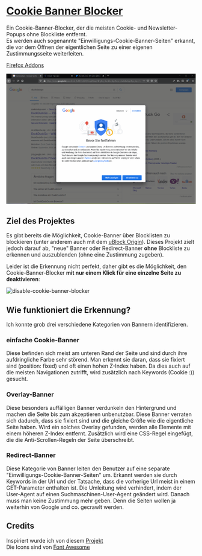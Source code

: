 # [Cookie Banner Blocker](https://addons.mozilla.org/de/firefox/addon/cookie-banner-blocker/)

Ein Cookie-Banner-Blocker, der die meisten Cookie- und Newsletter-Popups ohne Blockliste entfernt.   
Es werden auch sogenannte "Einwilligungs-Cookie-Banner-Seiten" erkannt, die vor dem Öffnen der eigentlichen Seite zu einer eigenen Zustimmungsseite weiterleiten.  

[Firefox Addons](https://addons.mozilla.org/de/firefox/addon/cookie-banner-blocker/)


![Video](example.gif)


## Ziel des Projektes
Es gibt bereits die Möglichkeit, Cookie-Banner über Blocklisten zu blockieren (unter anderem auch mit dem [uBlock Origin](https://github.com/gorhill/uBlock/)). Dieses Projekt zielt jedoch darauf ab, "neue" Banner oder Redirect-Banner **ohne** Blockliste zu erkennen und auszublenden (ohne eine Zustimmung zugeben).

Leider ist die Erkennung nicht perfekt, daher gibt es die Möglichkeit, den Cookie-Banner-Blocker **mit nur einem Klick für eine einzelne Seite zu deaktivieren**:  

![disable-cookie-banner-blocker](https://user-images.githubusercontent.com/48922451/120222849-e7590b00-c240-11eb-914f-33d383aa85de.png)


## Wie funktioniert die Erkennung?
Ich konnte grob drei verschiedene Kategorien von Bannern identifizieren.

### einfache Cookie-Banner
Diese befinden sich meist am unteren Rand der Seite und sind durch ihre aufdringliche Farbe sehr störend. Man erkennt sie daran, dass sie fixiert sind (position: fixed) und oft einen hohen Z-Index haben. Da dies auch auf die meisten Navigationen zutrifft, wird zusätzlich nach Keywords (Cookie :)) gesucht.

### Overlay-Banner
Diese besonders auffälligen Banner verdunkeln den Hintergrund und machen die Seite bis zum akzeptieren unbenutzbar. Diese Banner verraten sich dadurch, dass sie fixiert sind und die gleiche Größe wie die eigentliche Seite haben. Wird ein solches Overlay gefunden, werden alle Elemente mit einem höheren Z-Index entfernt. Zusätzlich wird eine CSS-Regel eingefügt, die die Anti-Scrollen-Regeln der Seite überschreibt.

### Redirect-Banner
Diese Kategorie von Banner leiten den Benutzer auf eine separate "Einwilligungs-Cookie-Banner-Seiten" um. Erkannt werden sie durch Keywords in der Url und der Tatsache, dass die vorherige Url meist in einem GET-Parameter enthalten ist. Die Umleitung wird verhindert, indem der User-Agent auf einen Suchmaschinen-User-Agent geändert wird. Danach muss man keine Zustimmung mehr geben. Denn die Seiten wollen ja weiterhin von Google und co. gecrawlt werden.



## Credits
Inspiriert wurde ich von diesem <a href="https://github.com/jannisch/cookie-popup-blocker">Projekt</a>  
Die Icons sind von <a href="https://fontawesome.com/license">Font Awesome</a>
